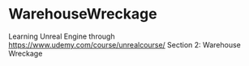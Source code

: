 # WarehouseWreckage
Learning Unreal Engine through https://www.udemy.com/course/unrealcourse/
Section 2: Warehouse Wreckage
